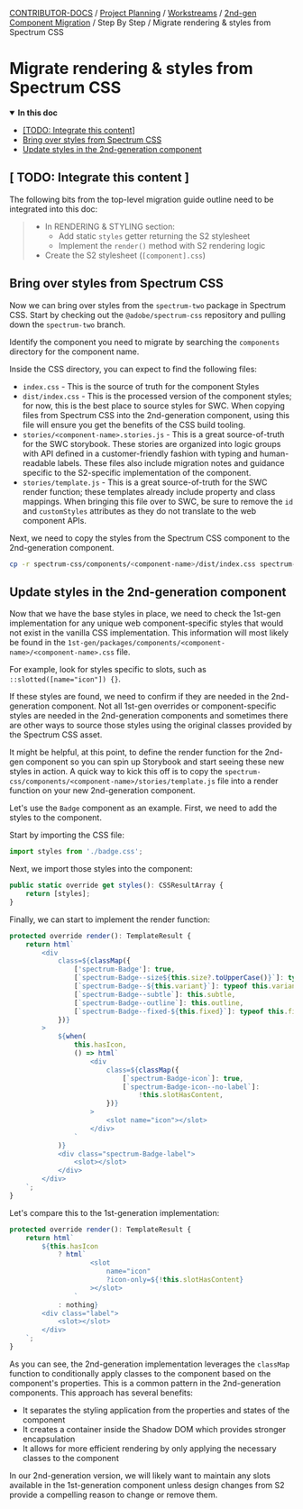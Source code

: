 <!-- Generated breadcrumbs - DO NOT EDIT -->

[CONTRIBUTOR-DOCS](../../../../README.md) / [Project Planning](../../../README.md) / [Workstreams](../../README.md) / [2nd-gen Component Migration](../README.md) / Step By Step / Migrate rendering & styles from Spectrum CSS

<!-- Document title (editable) -->

# Migrate rendering & styles from Spectrum CSS

<!-- Generated TOC - DO NOT EDIT -->

<details open>
<summary><strong>In this doc</strong></summary>

- [[TODO: Integrate this content]](#-todo-integrate-this-content-)
- [Bring over styles from Spectrum CSS](#bring-over-styles-from-spectrum-css)
- [Update styles in the 2nd-generation component](#update-styles-in-the-2nd-generation-component)

</details>

<!-- Document content (editable) -->

## [ TODO: Integrate this content ]

The following bits from the top-level migration guide outline need to be integrated into this doc:

> - In RENDERING & STYLING section:
>     - Add static `styles` getter returning the S2 stylesheet
>     - Implement the `render()` method with S2 rendering logic
> - Create the S2 stylesheet (`[component].css`)

## Bring over styles from Spectrum CSS

Now we can bring over styles from the `spectrum-two` package in Spectrum CSS. Start by checking out the `@adobe/spectrum-css` repository and pulling down the `spectrum-two` branch.

Identify the component you need to migrate by searching the `components` directory for the component name.

Inside the CSS directory, you can expect to find the following files:

- `index.css` - This is the source of truth for the component Styles
- `dist/index.css` - This is the processed version of the component styles; for now, this is the best place to source styles for SWC. When copying files from Spectrum CSS into the 2nd-generation component, using this file will ensure you get the benefits of the CSS build tooling.
- `stories/<component-name>.stories.js` - This is a great source-of-truth for the SWC storybook. These stories are organized into logic groups with API defined in a customer-friendly fashion with typing and human-readable labels. These files also include migration notes and guidance specific to the S2-specific implementation of the component.
- `stories/template.js` - This is a great source-of-truth for the SWC render function; these templates already include property and class mappings. When bringing this file over to SWC, be sure to remove the `id` and `customStyles` attributes as they do not translate to the web component APIs.

Next, we need to copy the styles from the Spectrum CSS component to the 2nd-generation component.

```bash
cp -r spectrum-css/components/<component-name>/dist/index.css spectrum-web-components/2nd-gen/packages/swc/components/<component-name>/<component-name>.css
```

## Update styles in the 2nd-generation component

Now that we have the base styles in place, we need to check the 1st-gen implementation for any unique web component-specific styles that would not exist in the vanilla CSS implementation. This information will most likely be found in the `1st-gen/packages/components/<component-name>/<component-name>.css` file.

For example, look for styles specific to slots, such as `::slotted([name="icon"]) {}`.

If these styles are found, we need to confirm if they are needed in the 2nd-generation component. Not all 1st-gen overrides or component-specific styles are needed in the 2nd-generation components and sometimes there are other ways to source those styles using the original classes provided by the Spectrum CSS asset.

It might be helpful, at this point, to define the render function for the 2nd-gen component so you can spin up Storybook and start seeing these new styles in action. A quick way to kick this off is to copy the `spectrum-css/components/<component-name>/stories/template.js` file into a render function on your new 2nd-generation component.

Let's use the `Badge` component as an example. First, we need to add the styles to the component.

Start by importing the CSS file:

```ts
import styles from './badge.css';
```

Next, we import those styles into the component:

```ts
public static override get styles(): CSSResultArray {
    return [styles];
}
```

Finally, we can start to implement the render function:

```ts
protected override render(): TemplateResult {
    return html`
        <div
            class=${classMap({
                ['spectrum-Badge']: true,
                [`spectrum-Badge--size${this.size?.toUpperCase()}`]: typeof this.size !== 'undefined',
                [`spectrum-Badge--${this.variant}`]: typeof this.variant !== 'undefined',
                [`spectrum-Badge--subtle`]: this.subtle,
                [`spectrum-Badge--outline`]: this.outline,
                [`spectrum-Badge--fixed-${this.fixed}`]: typeof this.fixed !== 'undefined',
            })}
        >
            ${when(
                this.hasIcon,
                () => html`
                    <div
                        class=${classMap({
                            [`spectrum-Badge-icon`]: true,
                            [`spectrum-Badge-icon--no-label`]:
                                !this.slotHasContent,
                        })}
                    >
                        <slot name="icon"></slot>
                    </div>
                `
            )}
            <div class="spectrum-Badge-label">
                <slot></slot>
            </div>
        </div>
    `;
}
```

Let's compare this to the 1st-generation implementation:

```ts
protected override render(): TemplateResult {
    return html`
        ${this.hasIcon
            ? html`
                    <slot
                        name="icon"
                        ?icon-only=${!this.slotHasContent}
                    ></slot>
                `
            : nothing}
        <div class="label">
            <slot></slot>
        </div>
    `;
}
```

As you can see, the 2nd-generation implementation leverages the `classMap` function to conditionally apply classes to the component based on the component's properties. This is a common pattern in the 2nd-generation components. This approach has several benefits:

- It separates the styling application from the properties and states of the component
- It creates a container inside the Shadow DOM which provides stronger encapsulation
- It allows for more efficient rendering by only applying the necessary classes to the component

In our 2nd-generation version, we will likely want to maintain any slots available in the 1st-generation component unless design changes from S2 provide a compelling reason to change or remove them.
